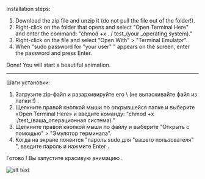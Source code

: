  Installation steps:

1. Download the zip file and unzip it (do not pull the file out of the folder!).
2. Right-click on the folder that opens and select "Open Terminal Here" and enter the command: "chmod +x . / test_(your _operating system)." 
3. Right-click on the file and select "Open With" > "Terminal Emulator".
4. When "sudo password for "your user" " appears on the screen, enter the password and press Enter.

Done! You will start a beautiful animation.

---

Шаги установки:

1. Загрузите zip-файл и разархивируйте его \ (не вытаскивайте файл из папки !) .
2. Щелкните правой кнопкой мыши по открывшейся папке и выберите «Open Terminal Here» и введите команду:  "chmod +x ./test_(ваша_операционная система)." 
3. Щелкните правой кнопкой мыши по файлу и выберите "Открыть с помощью" > "Эмулятор терминала".
4. Когда на экране появится "пароль sudo для "вашего пользователя" ", введите пароль и нажмите Enter .

Готово ! Вы запустите красивую анимацию .


![alt text](https://i.yapx.cc/YSwoR.png)
